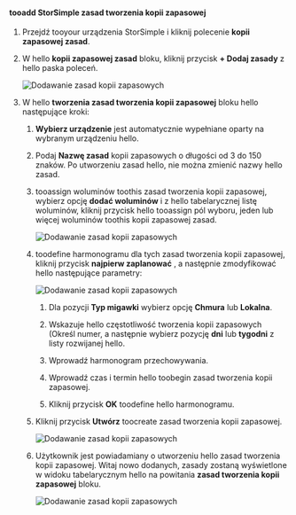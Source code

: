 <!--author=alkohli last changed: 02/10/17-->

#### <a name="tooadd-a-storsimple-backup-policy"></a>tooadd StorSimple zasad tworzenia kopii zapasowej

1. Przejdź tooyour urządzenia StorSimple i kliknij polecenie **kopii zapasowej zasad**.

2. W hello **kopii zapasowej zasad** bloku, kliknij przycisk **+ Dodaj zasady** z hello paska poleceń.
   
    ![Dodawanie zasad kopii zapasowych](./media/storsimple-8000-add-backup-policy-u2/addbupol1.png)

3. W hello **tworzenia zasad tworzenia kopii zapasowej** bloku hello następujące kroki:
   
   1. **Wybierz urządzenie** jest automatycznie wypełniane oparty na wybranym urządzeniu hello.
   
   2. Podaj **Nazwę zasad** kopii zapasowych o długości od 3 do 150 znaków. Po utworzeniu zasad hello, nie można zmienić nazwy hello zasad.
       
   3. tooassign woluminów toothis zasad tworzenia kopii zapasowej, wybierz opcję **dodać woluminów** i z hello tabelarycznej listę woluminów, kliknij przycisk hello tooassign pól wyboru, jeden lub więcej woluminów toothis kopii zapasowej zasad.

       ![Dodawanie zasad kopii zapasowych](./media/storsimple-8000-add-backup-policy-u2/addbupol2.png)

   4. toodefine harmonogramu dla tych zasad tworzenia kopii zapasowej, kliknij przycisk **najpierw zaplanować** , a następnie zmodyfikować hello następujące parametry:

       ![Dodawanie zasad kopii zapasowych](./media/storsimple-8000-add-backup-policy-u2/addbupol3.png)

       1. Dla pozycji **Typ migawki** wybierz opcję **Chmura** lub **Lokalna**.

       2. Wskazuje hello częstotliwość tworzenia kopii zapasowych (Określ numer, a następnie wybierz pozycję **dni** lub **tygodni** z listy rozwijanej hello.

       3. Wprowadź harmonogram przechowywania.

       4. Wprowadź czas i termin hello toobegin zasad tworzenia kopii zapasowej.

       5. Kliknij przycisk **OK** toodefine hello harmonogramu.

   5. Kliknij przycisk **Utwórz** toocreate zasad tworzenia kopii zapasowej.

       ![Dodawanie zasad kopii zapasowych](./media/storsimple-8000-add-backup-policy-u2/addbupol4.png)
   
   6. Użytkownik jest powiadamiany o utworzeniu hello zasad tworzenia kopii zapasowej. Witaj nowo dodanych, zasady zostaną wyświetlone w widoku tabelarycznym hello na powitania **zasad tworzenia kopii zapasowej** bloku.

       ![Dodawanie zasad kopii zapasowych](./media/storsimple-8000-add-backup-policy-u2/addbupol7.png)

